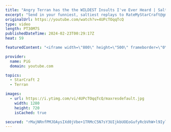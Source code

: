 ```yaml
---
title: "Angry Terran has the the WILDEST Insults I've Ever Heard | Salt Mines #52 - StarCraft 2"
excerpt: "Send in your funniest, saltiest replays to RateMyStarCraft@gmail.com with “Salt Mines” in the title + in the body of the email add your IGN & Rank & Why you think your opponent got salty.   Binge the Salt Mines playlist: https://youtube.com/playlist?list=PLFUDU8AOevUePkIO6d3vLr0SSVKeZBdsZ -- 🐷 Second"
originalUrl: https://youtube.com/watch?v=4UPcTOqqTcQ
type: video
length: PT30M7S
publishedDateTime: 2024-02-23T00:29:17Z
heat: 59

featuredContent: "<iframe width=\"800\" height=\"500\" frameborder=\"0\" src=\"https://www.youtube.com/embed/4UPcTOqqTcQ\" allow=\"accelerometer; autoplay; encrypted-media; gyroscope; picture-in-picture\" allowfullscreen></iframe>"

provider:
  name: PiG
  domain: youtube.com

topics:
  - StarCraft 2
  - Terran

images:
  - url: https://i.ytimg.com/vi/4UPcTOqqTcQ/maxresdefault.jpg
    width: 1280
    height: 720
    isCached: true

secured: "rMajNRnfPMJOAysIXd0jVbe+1TRMcC5N7sY3UIjkbUOEoGufyRcbVhW+l9Iylm+OWVf9WK8mIQWJqhrHaT8yPwWnSSruEl9tH7eR7YUsE1RkSjZwsoFH3EQfTq/IdDHM8NbdfdPl7R5OjjJ7PFf+lSyNTrWUtLupIChbsr1bcmjq8Td+tEuFtcq7R+nDBHrUaTufGdSfaFLCfOc6qW6fIMKjLbUz48dora4r5ut9jqBwLfSw+2Dto6FQMYwkMquEadvR2XWqwK9Ab0CP+6MfXhWY3K54yPlz7ekxF+gGODQ2ZzRZwpKiKrT6PSht65c7mNGod0sMFmjdw2LZE9Q5bk/CyrNVE0y2Ici5j2J9kQ+9CChseJBv2+sKvE4qrgne0NFQa5+c9FdEOIQ5/04VVknLiWi49rdKvP/KXz3qRTg=;EPk/Xj/SYepjXc2wjvRtfw=="
---
```


